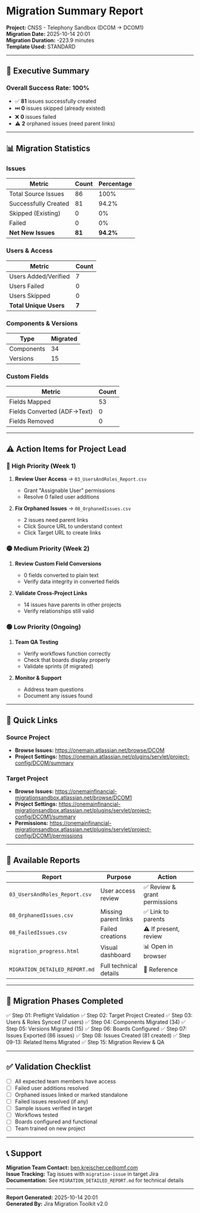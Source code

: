 # Migration Summary Report

**Project:** CNSS - Telephony Sandbox (DCOM → DCOM1)  
**Migration Date:** 2025-10-14 20:01  
**Migration Duration:** -223.9 minutes  
**Template Used:** STANDARD

---

## 🎯 Executive Summary

### Overall Success Rate: **100%**

- ✅ **81** issues successfully created
- ⏭️ **0** issues skipped (already existed)
- ❌ **0** issues failed
- ⚠️ **2** orphaned issues (need parent links)

---

## 📊 Migration Statistics

### Issues
| Metric | Count | Percentage |
|--------|-------|------------|
| Total Source Issues | 86 | 100% |
| Successfully Created | 81 | 94.2% |
| Skipped (Existing) | 0 | 0% |
| Failed | 0 | 0% |
| **Net New Issues** | **81** | **94.2%** |

### Users & Access
| Metric | Count |
|--------|-------|
| Users Added/Verified | 7 |
| Users Failed | 0 |
| Users Skipped | 0 |
| **Total Unique Users** | **7** |

### Components & Versions
| Type | Migrated |
|------|----------|
| Components | 34 |
| Versions | 15 |

### Custom Fields
| Metric | Count |
|--------|-------|
| Fields Mapped | 53 |
| Fields Converted (ADF→Text) | 0 |
| Fields Removed | 0 |

---

## ⚠️ Action Items for Project Lead

### 🔴 High Priority (Week 1)
1. **Review User Access** → `03_UsersAndRoles_Report.csv`
   - Grant "Assignable User" permissions
   - Resolve 0 failed user additions

2. **Fix Orphaned Issues** → `08_OrphanedIssues.csv`
   - 2 issues need parent links
   - Click Source URL to understand context
   - Click Target URL to create links



### 🟡 Medium Priority (Week 2)
1. **Review Custom Field Conversions**
   - 0 fields converted to plain text
   - Verify data integrity in converted fields

2. **Validate Cross-Project Links**
   - 14 issues have parents in other projects
   - Verify relationships still valid

### 🟢 Low Priority (Ongoing)
1. **Team QA Testing**
   - Verify workflows function correctly
   - Check that boards display properly
   - Validate sprints (if migrated)

2. **Monitor & Support**
   - Address team questions
   - Document any issues found

---

## 🔗 Quick Links

### Source Project
- **Browse Issues:** https://onemain.atlassian.net/browse/DCOM
- **Project Settings:** https://onemain.atlassian.net/plugins/servlet/project-config/DCOM/summary

### Target Project
- **Browse Issues:** https://onemainfinancial-migrationsandbox.atlassian.net/browse/DCOM1
- **Project Settings:** https://onemainfinancial-migrationsandbox.atlassian.net/plugins/servlet/project-config/DCOM1/summary
- **Permissions:** https://onemainfinancial-migrationsandbox.atlassian.net/plugins/servlet/project-config/DCOM1/permissions

---

## 📁 Available Reports

| Report | Purpose | Action |
|--------|---------|--------|
| `03_UsersAndRoles_Report.csv` | User access review | ✅ Review & grant permissions |
| `08_OrphanedIssues.csv` | Missing parent links | ✅ Link to parents |
| `08_FailedIssues.csv` | Failed creations | ⚠️ If present, review |
| `migration_progress.html` | Visual dashboard | 📊 Open in browser |
| `MIGRATION_DETAILED_REPORT.md` | Full technical details | 📖 Reference |

---

## 🎯 Migration Phases Completed

✅ Step 01: Preflight Validation
✅ Step 02: Target Project Created
✅ Step 03: Users & Roles Synced (7 users)
✅ Step 04: Components Migrated (34)
✅ Step 05: Versions Migrated (15)
✅ Step 06: Boards Configured
✅ Step 07: Issues Exported (86 issues)
✅ Step 08: Issues Created (81 created)
✅ Step 09-13: Related Items Migrated
✅ Step 15: Migration Review & QA

---

## ✅ Validation Checklist

- [ ] All expected team members have access
- [ ] Failed user additions resolved
- [ ] Orphaned issues linked or marked standalone
- [ ] Failed issues resolved (if any)
- [ ] Sample issues verified in target
- [ ] Workflows tested
- [ ] Boards configured and functional
- [ ] Team trained on new project

---

## 📞 Support

**Migration Team Contact:** ben.kreischer.ce@omf.com  
**Issue Tracking:** Tag issues with `migration-issue` in target Jira  
**Documentation:** See `MIGRATION_DETAILED_REPORT.md` for technical details

---

**Report Generated:** 2025-10-14 20:01  
**Generated By:** Jira Migration Toolkit v2.0


